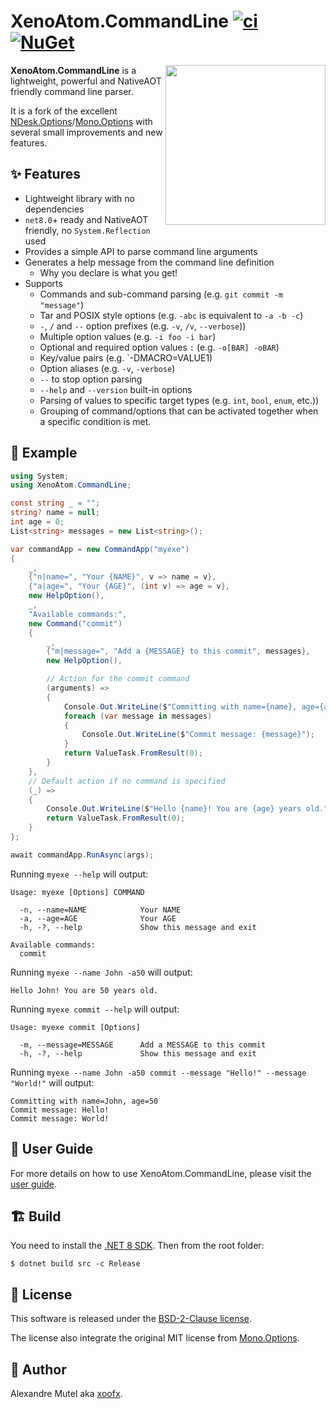 # XenoAtom.CommandLine [![ci](https://github.com/XenoAtom/XenoAtom.CommandLine/actions/workflows/ci.yml/badge.svg)](https://github.com/XenoAtom/XenoAtom.CommandLine/actions/workflows/ci.yml) [![NuGet](https://img.shields.io/nuget/v/XenoAtom.CommandLine.svg)](https://www.nuget.org/packages/XenoAtom.CommandLine/)

<img align="right" width="256px" height="256px" src="https://raw.githubusercontent.com/XenoAtom/XenoAtom.CommandLine/blob/main/img/icon.png">

**XenoAtom.CommandLine** is a lightweight, powerful and NativeAOT friendly command line parser.

It is a fork of the excellent [NDesk.Options](http://www.ndesk.org/Options)/[Mono.Options](https://tirania.org/blog/archive/2008/Oct-14.html) with several small improvements and new features.

## ✨ Features 

- Lightweight library with no dependencies
- `net8.0`+  ready and NativeAOT friendly, no `System.Reflection` used
- Provides a simple API to parse command line arguments
- Generates a help message from the command line definition
    - Why you declare is what you get!
- Supports 
    - Commands and sub-command parsing (e.g. `git commit -m "message"`)
    - Tar and POSIX style options (e.g. `-abc` is equivalent to `-a -b -c`)
    - `-`, `/` and `--` option prefixes (e.g. `-v`, `/v`, `--verbose`))
    - Multiple option values (e.g. `-i foo -i bar`)
    - Optional and required option values `:` (e.g. `-o[BAR] -oBAR`)
    - Key/value pairs (e.g. `-DMACRO=VALUE1)
    - Option aliases (e.g. `-v`, `-verbose`)
    - `--` to stop option parsing
    - `--help` and `--version` built-in options
    - Parsing of values to specific target types (e.g. `int`, `bool`, `enum`, etc.)) 
    - Grouping of command/options that can be activated together when a specific condition is met.

## 🧪 Example

```csharp
using System;
using XenoAtom.CommandLine;

const string _ = "";
string? name = null;
int age = 0;
List<string> messages = new List<string>();

var commandApp = new CommandApp("myexe")
{
    _,
    {"n|name=", "Your {NAME}", v => name = v},
    {"a|age=", "Your {AGE}", (int v) => age = v},
    new HelpOption(),
    _,
    "Available commands:",
    new Command("commit")
    {
        _,
        {"m|message=", "Add a {MESSAGE} to this commit", messages},
        new HelpOption(),

        // Action for the commit command
        (arguments) =>
        {
            Console.Out.WriteLine($"Committing with name={name}, age={age}");
            foreach (var message in messages)
            {
                Console.Out.WriteLine($"Commit message: {message}");
            }
            return ValueTask.FromResult(0);
        }
    },
    // Default action if no command is specified
    (_) =>
    {
        Console.Out.WriteLine($"Hello {name}! You are {age} years old.");
        return ValueTask.FromResult(0);
    }
};

await commandApp.RunAsync(args);
```

Running `myexe --help` will output:

```
Usage: myexe [Options] COMMAND

  -n, --name=NAME            Your NAME
  -a, --age=AGE              Your AGE
  -h, -?, --help             Show this message and exit

Available commands:
  commit    
```

Running `myexe --name John -a50` will output:

```
Hello John! You are 50 years old.
```

Running `myexe commit --help` will output:

```
Usage: myexe commit [Options]

  -m, --message=MESSAGE      Add a MESSAGE to this commit
  -h, -?, --help             Show this message and exit
```

Running `myexe --name John -a50 commit --message "Hello!" --message "World!"` will output:

```
Committing with name=John, age=50
Commit message: Hello!
Commit message: World!
```

## 📃 User Guide

For more details on how to use XenoAtom.CommandLine, please visit the [user guide](https://github.com/XenoAtom/XenoAtom.CommandLine/blob/main/doc/readme.md).

## 🏗️ Build

You need to install the [.NET 8 SDK](https://dotnet.microsoft.com/download/dotnet/8.0). Then from the root folder:

```console
$ dotnet build src -c Release
```

## 🪪 License

This software is released under the [BSD-2-Clause license](https://opensource.org/licenses/BSD-2-Clause).

The license also integrate the original MIT license from [Mono.Options](https://github.com/mono/mono/blob/main/mcs/class/Mono.Options/Mono.Options/Options.cs).

## 🤗 Author

Alexandre Mutel aka [xoofx](https://xoofx.github.io).
